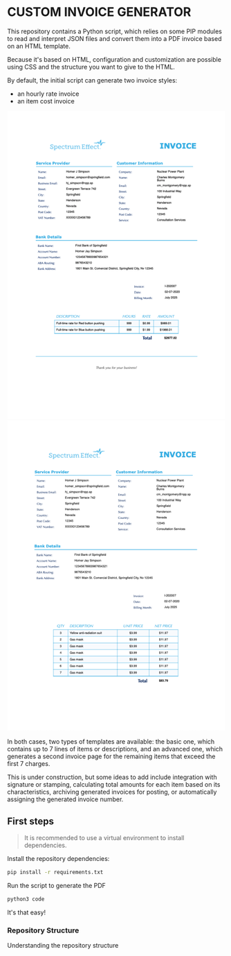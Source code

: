 # CUSTOM INVOICE GENERATOR

This repository contains a Python script, which relies on some PIP modules to read and interpret JSON files and convert them into a PDF invoice based on an HTML template.

Because it's based on HTML, configuration and customization are possible using CSS and the structure you want to give to the HTML.


By default, the initial script can generate two invoice styles:
* an hourly rate invoice
* an item cost invoice

<img src="templates/static/fare_rate_example.png">
<img src="templates/static/item_example.png">

In both cases, two types of templates are available: the basic one, which contains up to 7 lines of items or descriptions, and an advanced one, which generates a second invoice page for the remaining items that exceed the first 7 charges.

This is under construction, but some ideas to add include integration with signature or stamping, calculating total amounts for each item based on its characteristics, archiving generated invoices for posting, or automatically assigning the generated invoice number.

## First steps

> It is recommended to use a virtual environment to install dependencies.

Install the repository dependencies:
```bash
pip install -r requirements.txt
```


Run the script to generate the PDF
```bash
python3 code
```
It's that easy!

### Repository Structure

Understanding the repository structure